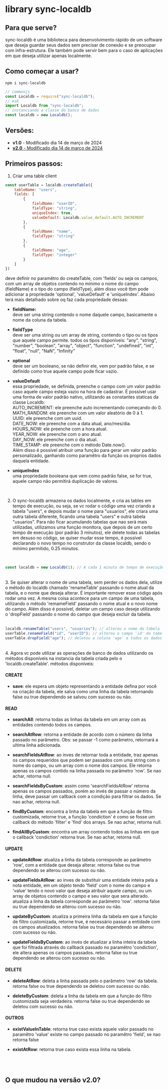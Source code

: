 # library sync-localdb

## Para que serve?
sync-localdb é uma biblioteca para desenvolvimento rápido de um software que deseja guardar seus dados sem precisar de conexão e se preocupar com infra-estrutura.
Ele também pode servir bem para o caso de aplicações em que deseja utilizar apenas localmente.

## Como começar a usar?

```shell
npm i sync-localdb
```

```js
// commonjs
const Localdb = require("sync-localdb");
// es6
import Localdb from "sync-localdb";
// instanciando a classe do banco de dados
const localdb = new Localdb();
```

## Versões:
* <strong>v1.0</strong> - Modificado dia 14 de março de 2024
* <a href="#2.0"><strong>v2.0</strong> - Modificado dia 14 de março de 2024</a> 

## Primeiros passos:

1. Criar uma table client

```js
const userTable = localdb.createTable({
    tableName: "users",
    fields: [
        {
            fieldName: "userID",
            fieldType: "string",
            uniqueIndex: true,
            valueDefault: Localdb.value_default.AUTO_INCREMENT
        },
        {
            fieldName: "name",
            fieldType: "string"
        },
        {
            fieldName: "age",
            fieldType: "integer"
        }
    ]
})
```

deve definir no paramêtro do createTable, com 'fields' ou seja os campos, com um array de objetos
contendo no mínimo o nome do campo (fieldName) e o tipo do campo (fieldType), além disso você tbm
pode adicionar a propriedade 'optional', 'valueDefault' e 'uniqueIndex'. Abaixo terá mais detalhado
sobre oq faz cada propriedade dessas:

* **fieldName:**<br>
deve ser uma string contendo o nome daquele campo, basicamente o nome da coluna da tabela.

* **fieldType**<br>
deve ser uma string ou um array de string, contendo o tipo ou os tipos que aquele campo permite.
todos os tipos disponíveis:
"any", "string", "number", "boolean", "array", "object", "function", "undefined", "int", "float", "null", "NaN", "Infinity"

* **optional**<br>
deve ser um booleano, se não definir ele, vem por padrão false, e se definido como true aquele campo
pode ficar vazio.

* **valueDefault**<br>
essa propriedade, se definida, preenche o campo com um valor padrão caso aquele campo esteja vazio na hora de cadastrar.
É possível usar uma forma de valor padrão nativo, utilizando as constantes staticas da classe Localdb:<br>
AUTO_INCREMENT: ele preenche auto incrementando começando do 0.<br>
MATH_RANDOM: ele preenche com um valor aleatório de 0 à 1.<br>
UUID: ele preenche com um uuid.<br>
DATE_NOW: ele preenche com a data atual, ano/mes/dia.<br>
HOURS_NOW: ele preenche com a hora atual.<br>
YEAR_NOW: ele preenche com o ano atual.<br>
DAY_NOW: ele preenche com o dia atual.<br>
TIME_STAMP: ele preenche com o método Date.now().<br>
    Além disso é possível atribuir uma função para gerar um valor padrão personalizado, ganhando como paramêtro da função os proprios
dados daquela entidade.<br>

* **uniqueIndex**<br>
uma propriedade booleana que vem como padrão false, se for true, aquele campo não permitirá duplicação de valores. 
<br>

2. O sync-localdb armazena os dados localmente, e cria as tables em tempo de execução, ou seja, se vc rodar o código uma vez criando a tabela "users",
e depois mudar o nome para "usuarios", ele criara uma outra tabela diferente, ficando uma tabela "users" e outra tabela "usuarios". Para não ficar acumulando
tabelas que nao será mais utilizadas, utilizamos uma função monitora, que depois de um certo tempo de execução (por padrão 3 minutos), ele delete todas as 
tabelas em desuso no código, se quiser mudar esse tempo, é possível declarando o novo tempo no construtor da classe localdb, sendo o mínimo permitido, 0.25 minutos.
<br>  

```js
const localdb = new Localdb(1); // A cada 1 minuto de tempo de execução do código, ele apagara as tabelas em desuso
```
<br>
3. Se quiser alterar o nome de uma tabela, sem perder os dados dela, utilize o método do localdb chamado 'renameTable' passando o nome atual da tabela, e o nome que 
deseja alterar. É importante remover esse código após rodar uma vez. A mesma coisa acontece para um campo de uma tabela, utilizando o método 'remameField' passando 
o nome atual e o novo nome do campo. Além disso é possível, deletar um campo caso deseje utilizando o 'dropField' passando o nome do campo que deseja excluir da tabela.
<br><br>  

```js
localdb.renameTable("users", "usuarios"); // alterou o nome da tabela 'users' para 'usuarios'
userTable.renameField("id", "userID"); // alterou o campo 'id' da tabela contida na instancia 'userTable', renomeando para 'userID'
userTable.dropField("age"); // deletou a coluna 'age' e todos os dados contida nela da tabela contida na instancia 'userTable'
``` 
<br>
4. Agora vc pode utilizar as operações de banco de dados utilizando os métodos disponíveis na instancia da tabela criada pelo o 'localdb.createTable'.
métodos disponíveis:

####    CREATE

* **save**: ele espera um objeto representando a entidade defina por você na criação da tabela, ele salva como uma linha da tabela retornando false ou true
dependendo se salvou com sucesso ou não.

####    READ

* **searchAll**: retorna todas as linhas da tabela em um array com as entidades contendo todos os campos.

* **searchAtRow**: retorna a entidade de acordo com o número da linha passado no parâmetro. Obs: se passar -1 como parâmetro, retornará a ultima linha adicionada.

* **searchFieldsAtRow**: ao inves de retornar toda a entidade, traz apenas os campos requeridos que podem ser passados com uma string com o nome do campo, ou 
    um array com o nome dos campos. Ele retorna apenas os campos contido na linha passada no parâmetro 'row'. Se nao achar, retorna null.

* **searchFieldsByCustom**: assim como 'searchFieldsAtRow' retorna apenas os campos passados, porém ao invés de passar o número da linha, deve passar um callback
    com a condição para filtrar os dados. Se nao achar, retorna null.

* **findByCustom**: encontra a linha da tabela em que a função de filtro customizada, retorne true, a função 'condiction' é como se fosse um callback do método 'filter'
    e 'find' dos arrays. Se nao achar, retorna null.

* **findAllByCustom**: encontra um array contendo todos as linhas em que o callback 'condiction' retorna true. Se nao achar, retorna null.

####     UPDATE

* **updateAtRow**: atualiza a linha da tabela corresponde ao parâmetro 'row', com a entidade que deseja alterar. retorna false ou true
    dependendo se alterou com sucesso ou não.

* **updateFieldsAtRow**: ao inves de substituir uma entidade inteira pela a nota entidade, em um objeto tendo 'field' com o nome do campo e 'value' tendo o novo valor
    que deseja atribuir aquele campo, ou um array de objetos contendo o campo e seu valor que sera alterado. atualiza a linha da tabela corresponde ao parâmetro 'row'.
    retorna false ou true dependendo se alterou com sucesso ou não.

* **updateByCustom**: atualiza a primeira linha da tabela em que a função de filtro customizada, retorne true, é necessário passar a entidade com os campos atualizados. 
    retorna false ou true dependendo se alterou com sucesso ou não.

* **updateFieldsByCustom**: ao invés de atualizar a linha inteira da tabela que foi filtrada através do callback passado no paramêtro 'condiction', ele altera apenas os
    campos passados. retorna false ou true dependendo se alterou com sucesso ou não.

####     DELETE

* **deleteAtRow**: deleta a linha passada pelo o parâmetro 'row' da tabela. retorna false ou true dependendo se deletou com sucesso ou não.

* **deleteByCustom**: deleta a linha da tabela em que a função do filtro customizada seja verdadeira. retorna false ou true dependendo se deletou com sucesso ou não.

####    OUTROS

* **existValueInTable**: retorna true caso exista aquele valor passado no paramêtro 'value' existe no campo passado no paramêtro 'field', se nao retorna false

* **existAtRow**: retorna true caso exista essa linha na tabela.
<br><br>
<div id="2.0"><br>

## O que mudou na versão v2.0?

</div>

